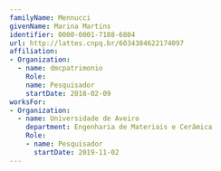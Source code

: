 ```yaml
---
familyName: Mennucci
givenName: Marina Martins
identifier: 0000-0001-7188-6804
url: http://lattes.cnpq.br/6034384622174097
affiliation:
- Organization:
  - name: dmcpatrimonio
    Role:
    name: Pesquisador
    startDate: 2018-02-09
worksFor:
- Organization:
  - name: Universidade de Aveiro
    department: Engenharia de Materiais e Cerâmica
    Role:
    - name: Pesquisador
      startDate: 2019-11-02
---
```

